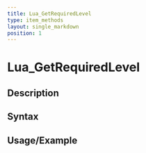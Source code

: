 ```yaml
---
title: Lua_GetRequiredLevel
type: item_methods
layout: single_markdown
position: 1
---
```


# Lua_GetRequiredLevel

## Description

## Syntax

## Usage/Example


